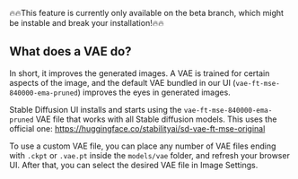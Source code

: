 🔥🔥This feature is currently only available on the beta branch, which might be instable and break your installation!🔥🔥

## What does a VAE do? 

In short, it improves the generated images. A VAE is trained for certain aspects of the image, and the default VAE bundled in our UI (`vae-ft-mse-840000-ema-pruned`) improves the eyes in generated images.

Stable Diffusion UI installs and starts using the `vae-ft-mse-840000-ema-pruned` VAE file that works with all Stable diffusion models. This uses the official one: https://huggingface.co/stabilityai/sd-vae-ft-mse-original

To use a custom VAE file, you can place any number of VAE files ending with `.ckpt` or `.vae.pt` inside the `models/vae` folder, and refresh your browser UI. After that, you can select the desired VAE file in Image Settings.